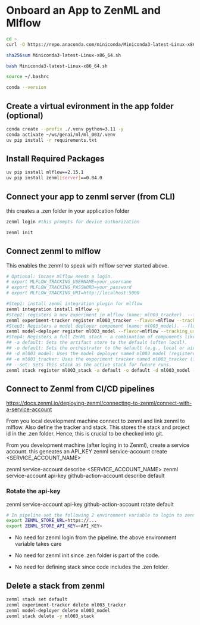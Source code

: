 # Onboard an App to ZenML and Mlflow

```bash
cd ~
curl -O https://repo.anaconda.com/miniconda/Miniconda3-latest-Linux-x86_64.sh

sha256sum Miniconda3-latest-Linux-x86_64.sh

bash Miniconda3-latest-Linux-x86_64.sh

source ~/.bashrc

conda --version


```

## Create a virtual evironment in the app folder (optional)
```bash
conda create --prefix ./.venv python=3.11 -y
conda activate ~/ws/genai/ml/ml_003/.venv
uv pip install -r requirements.txt
```

## Install Required Packages
```bash
uv pip install mlflow==2.15.1
uv pip install zenml[server]==0.84.0

```

## Connect your app to zenml server (from CLI)
this creates a .zen folder in your application folder
```bash
zenml login #this prompts for device authorization

zenml init
```

## Connect zenml to mlflow
This enables the zenml to speak with mlflow server started above.
```bash
# Optional: incase mlflow needs a login. 
# export MLFLOW_TRACKING_USERNAME=your_username
# export MLFLOW_TRACKING_PASSWORD=your_password
# export MLFLOW_TRACKING_URI=http://localhost:5000

#Step1: install zenml integration plugin for mlflow
zenml integration install mlflow -y
#Step2: registers a new experiment in mlflow (name: ml003_tracker). --flavor=mlflow tells the backend mlflow
zenml experiment-tracker register ml003_tracker --flavor=mlflow --tracking_uri=http://localhost:5000  --tracking_token="dummy_token" 
#Step3: Registers a model deployer component (name: ml003_model). --flavor=mlflow tells the backend mlflow
zenml model-deployer register ml003_model --flavor=mlflow --tracking_uri=http://localhost:5000  --tracking_token="dummy_token" 
#Step4: Registers a full ZenML stack — a combination of components like orchestrator, artifact store, experiment tracker, etc. 
## -a default: Sets the artifact store to the default (often local).
## -o default: Sets the orchestrator to the default (e.g., local or airflow).
## -d ml003_model: Uses the model deployer named ml003_model (registered in step 3).
## -e ml003_tracker: Uses the experiment tracker named ml003_tracker (from step 2).
## --set: Sets this stack as the active stack for future runs.
zenml stack register ml003_stack -a default -o default -d ml003_model -e ml003_tracker --set
```

## Connect to Zenml from CI/CD pipelines
https://docs.zenml.io/deploying-zenml/connecting-to-zenml/connect-with-a-service-account

From you local development machine connect to zenml and link zenml to mlflow. Also define the tracker and stack.
This stores the stack and project id in the .zen folder. Hence, this is crucial to be checked into git.

From you development machine (after loging in to Zenml), create a service account. this geneates an API_KEY
zenml service-account create <SERVICE_ACCOUNT_NAME>

zenml service-account describe <SERVICE_ACCOUNT_NAME>
zenml service-account api-key github-action-account describe default

### Rotate the api-key
zenml service-account api-key github-action-account rotate default

```bash
# In pipeline set the following 2 environment variable to login to zenml no interactively.
export ZENML_STORE_URL=https://...
export ZENML_STORE_API_KEY=<API_KEY>

```
- No need for zenml login from the pipeline. the above environment variable takes care

- No need for zenml init since .zen folder is part of the code.

- No need for defining stack since code includes the .zen folder.



## Delete a stack from zenml
```bash
zenml stack set default
zenml experiment-tracker delete ml003_tracker
zenml model-deployer delete ml003_model
zenml stack delete -y ml003_stack
```